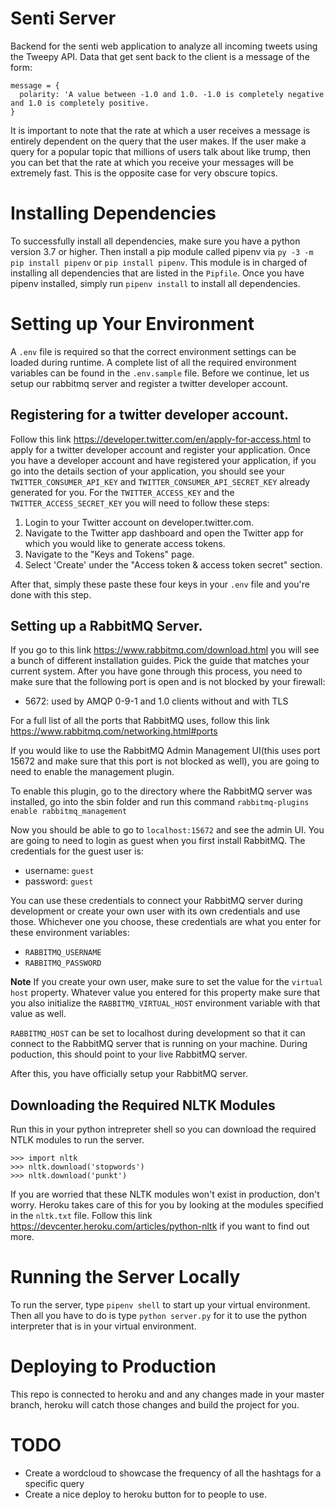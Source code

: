 # Senti Server

Backend for the senti web application to analyze all incoming tweets using the Tweepy API. Data that get sent back to the client is a message of the form:

```
message = {
  polarity: 'A value between -1.0 and 1.0. -1.0 is completely negative and 1.0 is completely positive.
}
```

It is important to note that the rate at which a user receives a message is entirely dependent on the query that the user makes. If the user make a query for a popular topic that millions of users talk about like trump, then you can bet that the rate at which you receive your messages will be extremely fast. This is the opposite case for very obscure topics.

# Installing Dependencies

To successfully install all dependencies, make sure you have a python version 3.7 or higher. Then install a pip module called pipenv via `py -3 -m pip install pipenv` or `pip install pipenv`. This module is in charged of installing all dependencies that are listed in the `Pipfile`. Once you have pipenv installed, simply run `pipenv install` to install all dependencies.

# Setting up Your Environment

A `.env` file is required so that the correct environment settings can be loaded during runtime. A complete list of all the required environment variables can be found in the `.env.sample` file.
Before we continue, let us setup our rabbitmq server and register a twitter developer account.

## Registering for a twitter developer account.

Follow this link <https://developer.twitter.com/en/apply-for-access.html> to apply for a twitter developer account and register your application. Once you have a developer account and have registered your application, if you go into the details section of your application, you should see your `TWITTER_CONSUMER_API_KEY` and `TWITTER_CONSUMER_API_SECRET_KEY` already generated for you. For the `TWITTER_ACCESS_KEY` and the `TWITTER_ACCESS_SECRET_KEY` you will need to follow these steps:

1. Login to your Twitter account on developer.twitter.com.
2. Navigate to the Twitter app dashboard and open the Twitter app for which you would like to generate access tokens.
3. Navigate to the "Keys and Tokens" page.
4. Select 'Create' under the "Access token & access token secret" section.

After that, simply these paste these four keys in your `.env` file and you're done with this step.

## Setting up a RabbitMQ Server.

If you go to this link <https://www.rabbitmq.com/download.html> you will see a bunch of different installation guides. Pick the guide that matches your current system. After you have gone through this process, you need to make sure that the following port is open and is not blocked by your firewall:

- 5672: used by AMQP 0-9-1 and 1.0 clients without and with TLS

For a full list of all the ports that RabbitMQ uses, follow this link <https://www.rabbitmq.com/networking.html#ports>

If you would like to use the RabbitMQ Admin Management UI(this uses port 15672 and make sure that this port is not blocked as well), you are going to need to enable the management plugin.

To enable this plugin, go to the directory where the RabbitMQ server was installed, go into the sbin folder and run this command `rabbitmq-plugins enable rabbitmq_management`

Now you should be able to go to `localhost:15672` and see the admin UI. You are going to need to login as guest when you first install RabbitMQ. The credentials for the guest user is:

- username: `guest`
- password: `guest`

You can use these credentials to connect your RabbitMQ server during development or create your own user with its own credentials and use those. Whichever one you choose, these credentials are what you enter for these environment variables:

- `RABBITMQ_USERNAME`
- `RABBITMQ_PASSWORD`

**Note** If you create your own user, make sure to set the value for the `virtual host` property. Whatever value you entered for this property make sure that you also initialize the `RABBITMQ_VIRTUAL_HOST` environment variable with that value as well.

`RABBITMQ_HOST` can be set to localhost during development so that it can connect to the RabbitMQ server that is running on your machine. During poduction, this should point to your live RabbitMQ server.

After this, you have officially setup your RabbitMQ server.

## Downloading the Required NLTK Modules
Run this in your python intrepreter shell so you can download the required NTLK modules to run the server.

```
>>> import nltk
>>> nltk.download('stopwords')
>>> nltk.download('punkt')
```

If you are worried that these NLTK modules won't exist in production, don't worry. Heroku takes care of this for you by looking at the modules specified in the `nltk.txt` file.
Follow this link <https://devcenter.heroku.com/articles/python-nltk> if you want to find out more.

# Running the Server Locally

To run the server, type `pipenv shell` to start up your virtual environment. Then all you have to do is type `python server.py` for it to use the python interpreter that is in your virtual environment.

# Deploying to Production

This repo is connected to heroku and and any changes made in your master branch, heroku will catch those changes and build the project for you.

# TODO

- Create a wordcloud to showcase the frequency of all the hashtags for a specific query
- Create a nice deploy to heroku button for to people to use.